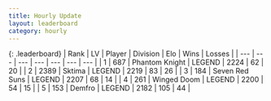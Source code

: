 ```yaml
---
title: Hourly Update
layout: leaderboard
category: hourly
---
```


{: .leaderboard}
| Rank | LV | Player | Division | Elo | Wins | Losses |
| --- | --- | --- | --- | --- | --- | --- |
| <span data-change="0">1</span> | 687 | <span title="ID: 742939">Phantom Knight</span> | LEGEND | <span data-change="0">2224</span> | <span data-change="0">62</span> | <span data-change="0">20</span> |
| <span data-change="0">2</span> | 2389 | <span title="ID: 353063">Sktima</span> | LEGEND | <span data-change="0">2219</span> | <span data-change="0">83</span> | <span data-change="0">26</span> |
| <span data-change="0">3</span> | 184 | <span title="ID: 670324">Seven Red Suns</span> | LEGEND | <span data-change="0">2207</span> | <span data-change="0">68</span> | <span data-change="0">14</span> |
| <span data-change="0">4</span> | 261 | <span title="ID: 744396">Winged Doom</span> | LEGEND | <span data-change="0">2200</span> | <span data-change="0">54</span> | <span data-change="0">15</span> |
| <span data-change="0">5</span> | 153 | <span title="ID: 81974">Demfro</span> | LEGEND | <span data-change="0">2182</span> | <span data-change="0">105</span> | <span data-change="0">44</span> |